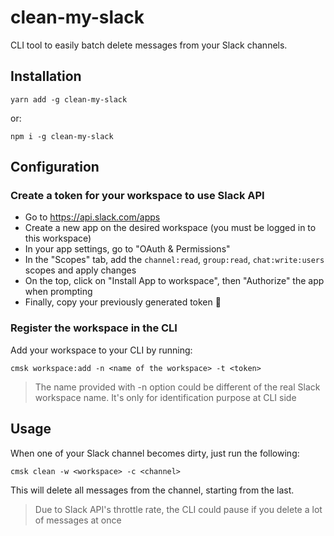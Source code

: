 # clean-my-slack

CLI tool to easily batch delete messages from your Slack channels.

## Installation

```
yarn add -g clean-my-slack
```

or:

```
npm i -g clean-my-slack
```

## Configuration

### Create a token for your workspace to use Slack API

- Go to https://api.slack.com/apps
- Create a new app on the desired workspace (you must be logged in to this workspace)
- In your app settings, go to "OAuth & Permissions"
- In the "Scopes" tab, add the `channel:read`, `group:read`, `chat:write:users` scopes and apply changes
- On the top, click on "Install App to workspace", then "Authorize" the app when prompting
- Finally, copy your previously generated token 🙂

### Register the workspace in the CLI

Add your workspace to your CLI by running:

```
cmsk workspace:add -n <name of the workspace> -t <token>
```

> The name provided with -n option could be different of the real Slack workspace name.
> It's only for identification purpose at CLI side

## Usage

When one of your Slack channel becomes dirty, just run the following:

```
cmsk clean -w <workspace> -c <channel>
```

This will delete all messages from the channel, starting from the last.

> Due to Slack API's throttle rate, the CLI could pause if you delete a lot of messages at once
